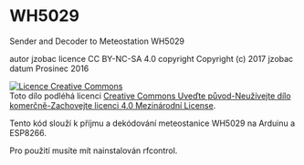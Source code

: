 # WH5029
Sender and Decoder to Meteostation WH5029

autor		  jzobac
licence		CC BY-NC-SA 4.0
copyright	Copyright (c) 2017 jzobac
datum		  Prosinec 2016

<a rel="license" href="http://creativecommons.org/licenses/by-nc-sa/4.0/"><img alt="Licence Creative Commons" style="border-width:0" src="https://i.creativecommons.org/l/by-nc-sa/4.0/88x31.png" /></a><br />Toto dílo podléhá licenci <a rel="license" href="http://creativecommons.org/licenses/by-nc-sa/4.0/">Creative Commons Uveďte původ-Neužívejte dílo komerčně-Zachovejte licenci 4.0 Mezinárodní License</a>.


Tento kód slouží k příjmu a dekódování meteostanice WH5029 na Arduinu a ESP8266.


Pro použití musíte mít nainstalován rfcontrol.
